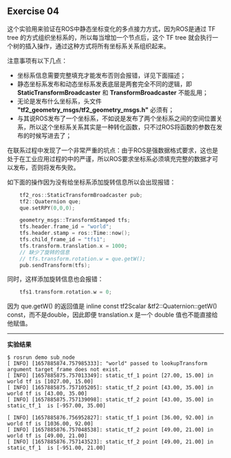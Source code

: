 ## Exercise 04

这个实验用来验证在ROS中静态坐标变化的多点接力方式，因为ROS是通过 TF tree 的方式组织坐标系的，所以每当增加一个节点后，这个 TF tree 就会执行一个树的插入操作，通过这种方式将所有坐标系关系组织起来。



注意事项有以下几点：

* 坐标系信息需要完整填充才能发布否则会报错，详见下面描述；
* 静态坐标系发布和动态坐标系发表底层是两套完全不同的逻辑，即 **StaticTransformBroadcaster** 和 **TransformBroadcaster** 不能乱用；
* 无论是发布什么坐标系，头文件 **"tf2_geometry_msgs/tf2_geometry_msgs.h"** 必须有；
*  与其说ROS发布了一个坐标系，不如说是发布了两个坐标系之间的空间位置关系，所以这个坐标系关系其实是一种转化函数，只不过ROS将函数的参数在发布的时候写进去了；



在联系过程中发现了一个非常严重的坑点：由于ROS是强数据格式要求，这也是处于在工业应用过程的中的严谨，所以ROS要求坐标系必须填充完整的数据才可以发布，否则将发布失败。



如下面的操作因为没有给坐标系添加旋转信息所以会出现报错：

```cpp
    tf2_ros::StaticTransformBroadcaster pub;
    tf2::Quaternion que;
    que.setRPY(0,0,0);

	geometry_msgs::TransformStamped tfs;
    tfs.header.frame_id = "world";
    tfs.header.stamp = ros::Time::now();
    tfs.child_frame_id = "tfs1";
    tfs.transform.translation.x = 1000;
	// 缺少了旋转的信息
	// tfs.transform.rotation.w = que.getW();
	pub.sendTransform(tfs);
```

同时，这样添加旋转信息也会报错：

```cpp
	tfs1.transform.rotation.w = 0;
```

因为 que.getW() 的返回值是 inline const tf2Scalar &tf2::Quaternion::getW() const，而不是double，因此即便 translation.x 是一个 double 值也不能直接给他赋值。

--------



**实验结果**

```shell
$ rosrun demo sub_node 
[ INFO] [1657885874.757985333]: "world" passed to lookupTransform argument target_frame does not exist. 
[ INFO] [1657885875.757013349]: static_tf_1 point [27.00, 15.00] in world tf is [1027.00, 15.00]
[ INFO] [1657885875.757105205]: static_tf_2 point [43.00, 35.00] in world tf is [43.00, 35.00]
[ INFO] [1657885875.757139098]: static_tf_2 point [43.00, 35.00] in static_tf_1  is [-957.00, 35.00]

[ INFO] [1657885876.756952827]: static_tf_1 point [36.00, 92.00] in world tf is [1036.00, 92.00]
[ INFO] [1657885876.757048538]: static_tf_2 point [49.00, 21.00] in world tf is [49.00, 21.00]
[ INFO] [1657885876.757143523]: static_tf_2 point [49.00, 21.00] in static_tf_1  is [-951.00, 21.00]
```



